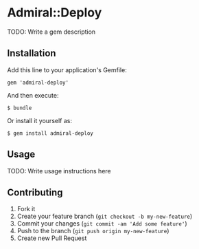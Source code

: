# Admiral::Deploy

TODO: Write a gem description

## Installation

Add this line to your application's Gemfile:

    gem 'admiral-deploy'

And then execute:

    $ bundle

Or install it yourself as:

    $ gem install admiral-deploy

## Usage

TODO: Write usage instructions here

## Contributing

1. Fork it
2. Create your feature branch (`git checkout -b my-new-feature`)
3. Commit your changes (`git commit -am 'Add some feature'`)
4. Push to the branch (`git push origin my-new-feature`)
5. Create new Pull Request
